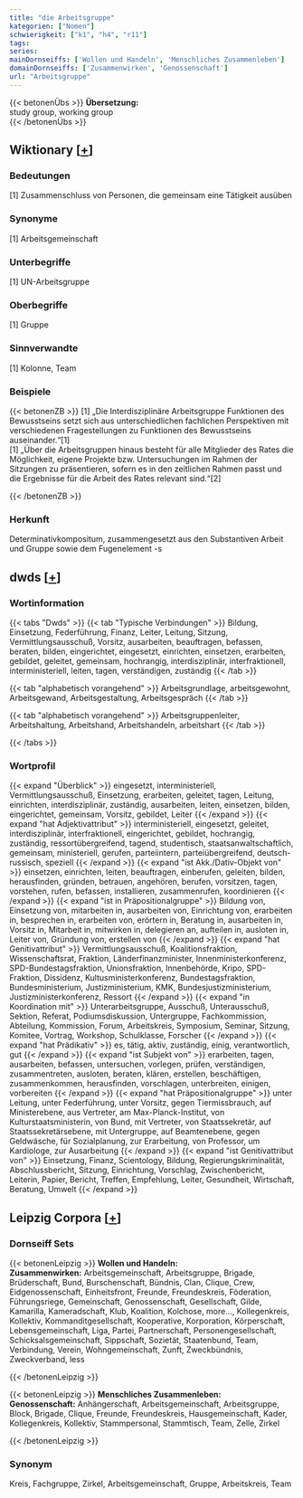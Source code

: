 ```yaml
---
title: "die Arbeitsgruppe"
kategorien: ["Nomen"]
schwierigkeit: ["k1", "h4", "r11"]
tags:
series:
mainDornseiffs: ['Wollen und Handeln', 'Menschliches Zusammenleben']
domainDornseiffs: ['Zusammenwirken', 'Genossenschaft']
url: "Arbeitsgruppe"
---
```


{{< betonenÜbs >}}
**Übersetzung:**  
study group, working group  
{{< /betonenÜbs >}}

## Wiktionary [[+](https://de.wiktionary.org/wiki/Arbeitsgruppe)]

### Bedeutungen
[1] Zusammenschluss von Personen, die gemeinsam eine Tätigkeit ausüben  

### Synonyme
[1] Arbeitsgemeinschaft  

### Unterbegriffe
[1] UN-Arbeitsgruppe  

### Oberbegriffe
[1] Gruppe  

### Sinnverwandte
[1] Kolonne, Team  

### Beispiele
{{< betonenZB >}}
[1] „Die Interdisziplinäre Arbeitsgruppe Funktionen des Bewusstseins setzt sich aus unterschiedlichen fachlichen Perspektiven mit verschiedenen Fragestellungen zu Funktionen des Bewusstseins auseinander.“[1]  
[1] „Über die Arbeitsgruppen hinaus besteht für alle Mitglieder des Rates die Möglichkeit, eigene Projekte bzw. Untersuchungen im Rahmen der Sitzungen zu präsentieren, sofern es in den zeitlichen Rahmen passt und die Ergebnisse für die Arbeit des Rates relevant sind.“[2]  

{{< /betonenZB >}}
### Herkunft
Determinativkompositum, zusammengesetzt aus den Substantiven Arbeit und Gruppe sowie dem Fugenelement -s  



## dwds [[+](https://www.dwds.de/wb/Arbeitsgruppe)]

### Wortinformation
{{< tabs "Dwds" >}}
{{< tab "Typische Verbindungen" >}}
Bildung, Einsetzung, Federführung, Finanz, Leiter, Leitung, Sitzung, Vermittlungsausschuß, Vorsitz, ausarbeiten, beauftragen, befassen, beraten, bilden, eingerichtet, eingesetzt, einrichten, einsetzen, erarbeiten, gebildet, geleitet, gemeinsam, hochrangig, interdisziplinär, interfraktionell, interministeriell, leiten, tagen, verständigen, zuständig
{{< /tab >}}

{{< tab "alphabetisch vorangehend" >}}
Arbeitsgrundlage, arbeitsgewohnt, Arbeitsgewand, Arbeitsgestaltung, Arbeitsgespräch
{{< /tab >}}

{{< tab "alphabetisch vorangehend" >}}
Arbeitsgruppenleiter, Arbeitshaltung, Arbeitshand, Arbeitshandeln, arbeitshart
{{< /tab >}}

{{< /tabs >}}

### Wortprofil
{{< expand "Überblick" >}} eingesetzt, interministeriell, Vermittlungsausschuß, Einsetzung, erarbeiten, geleitet, tagen, Leitung, einrichten, interdisziplinär, zuständig, ausarbeiten, leiten, einsetzen, bilden, eingerichtet, gemeinsam, Vorsitz, gebildet, Leiter {{< /expand >}}
{{< expand "hat Adjektivattribut" >}} interministeriell, eingesetzt, geleitet, interdisziplinär, interfraktionell, eingerichtet, gebildet, hochrangig, zuständig, ressortübergreifend, tagend, studentisch, staatsanwaltschaftlich, gemeinsam, ministeriell, gerufen, parteiintern, parteiübergreifend, deutsch-russisch, speziell {{< /expand >}}
{{< expand "ist Akk./Dativ-Objekt von" >}} einsetzen, einrichten, leiten, beauftragen, einberufen, geleiten, bilden, herausfinden, gründen, betrauen, angehören, berufen, vorsitzen, tagen, vorstehen, rufen, befassen, installieren, zusammenrufen, koordinieren {{< /expand >}}
{{< expand "ist in Präpositionalgruppe" >}} Bildung von, Einsetzung von, mitarbeiten in, ausarbeiten von, Einrichtung von, erarbeiten in, besprechen in, erarbeiten von, erörtern in, Beratung in, ausarbeiten in, Vorsitz in, Mitarbeit in, mitwirken in, delegieren an, aufteilen in, ausloten in, Leiter von, Gründung von, erstellen von {{< /expand >}}
{{< expand "hat Genitivattribut" >}} Vermittlungsausschuß, Koalitionsfraktion, Wissenschaftsrat, Fraktion, Länderfinanzminister, Innenministerkonferenz, SPD-Bundestagsfraktion, Unionsfraktion, Innenbehörde, Kripo, SPD-Fraktion, Dissidenz, Kultusministerkonferenz, Bundestagsfraktion, Bundesministerium, Justizministerium, KMK, Bundesjustizministerium, Justizministerkonferenz, Ressort {{< /expand >}}
{{< expand "in Koordination mit" >}} Unterarbeitsgruppe, Ausschuß, Unterausschuß, Sektion, Referat, Podiumsdiskussion, Untergruppe, Fachkommission, Abteilung, Kommission, Forum, Arbeitskreis, Symposium, Seminar, Sitzung, Komitee, Vortrag, Workshop, Schulklasse, Forscher {{< /expand >}}
{{< expand "hat Prädikativ" >}} es, tätig, aktiv, zuständig, einig, verantwortlich, gut {{< /expand >}}
{{< expand "ist Subjekt von" >}} erarbeiten, tagen, ausarbeiten, befassen, untersuchen, vorlegen, prüfen, verständigen, zusammentreten, ausloten, beraten, klären, erstellen, beschäftigen, zusammenkommen, herausfinden, vorschlagen, unterbreiten, einigen, vorbereiten {{< /expand >}}
{{< expand "hat Präpositionalgruppe" >}} unter Leitung, unter Federführung, unter Vorsitz, gegen Tiermissbrauch, auf Ministerebene, aus Vertreter, am Max-Planck-Institut, von Kulturstaatsministerin, von Bund, mit Vertreter, von Staatssekretär, auf Staatssekretärsebene, mit Untergruppe, auf Beamtenebene, gegen Geldwäsche, für Sozialplanung, zur Erarbeitung, von Professor, um Kardiologe, zur Ausarbeitung {{< /expand >}}
{{< expand "ist Genitivattribut von" >}} Einsetzung, Finanz, Scientology, Bildung, Regierungskriminalität, Abschlussbericht, Sitzung, Einrichtung, Vorschlag, Zwischenbericht, Leiterin, Papier, Bericht, Treffen, Empfehlung, Leiter, Gesundheit, Wirtschaft, Beratung, Umwelt {{< /expand >}}

## Leipzig Corpora [[+](https://corpora.uni-leipzig.de/en/res?word=Arbeitsgruppe&corpusId=deu_newscrawl-public_2018)]

### Dornseiff Sets
{{< betonenLeipzig >}}
**Wollen und Handeln:**  
**Zusammenwirken:** Arbeitsgemeinschaft, Arbeitsgruppe, Brigade, Brüderschaft, Bund, Burschenschaft, Bündnis, Clan, Clique, Crew, Eidgenossenschaft, Einheitsfront, Freunde, Freundeskreis, Föderation, Führungsriege, Gemeinschaft, Genossenschaft, Gesellschaft, Gilde, Kamarilla, Kameradschaft, Klub, Koalition, Kolchose, more..., Kollegenkreis, Kollektiv, Kommanditgesellschaft, Kooperative, Korporation, Körperschaft, Lebensgemeinschaft, Liga, Partei, Partnerschaft, Personengesellschaft, Schicksalsgemeinschaft, Sippschaft, Sozietät, Staatenbund, Team, Verbindung, Verein, Wohngemeinschaft, Zunft, Zweckbündnis, Zweckverband, less  

{{< /betonenLeipzig >}}


{{< betonenLeipzig >}}
**Menschliches Zusammenleben:**  
**Genossenschaft:** Anhängerschaft, Arbeitsgemeinschaft, Arbeitsgruppe, Block, Brigade, Clique, Freunde, Freundeskreis, Hausgemeinschaft, Kader, Kollegenkreis, Kollektiv, Stammpersonal, Stammtisch, Team, Zelle, Zirkel  

{{< /betonenLeipzig >}}

### Synonym
Kreis, Fachgruppe, Zirkel, Arbeitsgemeinschaft, Gruppe, Arbeitskreis, Team


